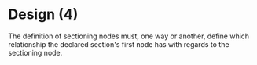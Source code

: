 
<!-- ======================================================================= -->
# Design (4)

The definition of sectioning nodes must, one way or another, define which
relationship the declared section's first node has with regards to the
sectioning node.
